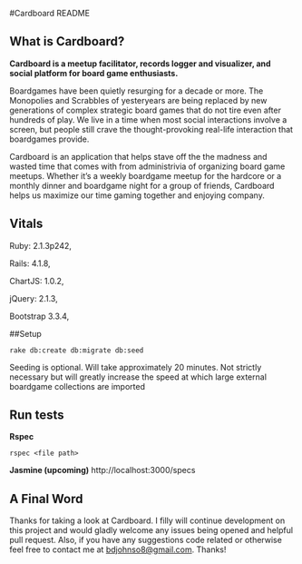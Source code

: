 #Cardboard README

## What is Cardboard?
**Cardboard is a meetup facilitator, records logger and visualizer, and social platform for board game enthusiasts.**

Boardgames have been quietly resurging for a decade or more.  The Monopolies and Scrabbles of yesteryears are being replaced by new generations of complex strategic board games that do not tire even after hundreds of play. We live in a time when most social interactions involve a screen, but people still crave the thought-provoking real-life interaction that boardgames provide.

Cardboard is an application that helps stave off the the madness and wasted time that comes with from administrivia of organizing board game meetups. Whether it’s a weekly boardgame meetup for the hardcore or a monthly dinner and boardgame night for a group of friends, Cardboard helps us maximize our time gaming together and enjoying company.

## Vitals
Ruby: 2.1.3p242,

Rails: 4.1.8,

ChartJS: 1.0.2,

jQuery: 2.1.3,

Bootstrap 3.3.4,

##Setup
```
rake db:create db:migrate db:seed
```
Seeding is optional. Will take approximately 20 minutes. Not strictly necessary but will greatly increase the speed at which large external boardgame collections are imported


## Run tests
**Rspec**
```
rspec <file path>
```
**Jasmine  (upcoming)**
http://localhost:3000/specs

## A Final Word
Thanks for taking a look at Cardboard. I filly will continue development on this project and would gladly welcome any issues being opened and helpful pull request. Also, if you have any suggestions code related or otherwise feel free to contact me at bdjohnso8@gmail.com. Thanks!
